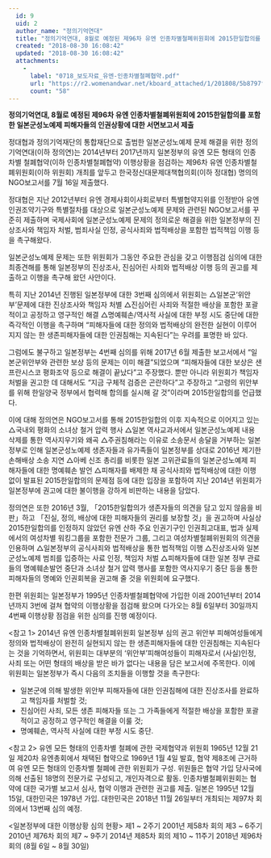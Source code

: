 ```yaml
---
  id: 9
  uid: 2
  author_name: "정의기억연대"
  title: "정의기억연대, 8월로 예정된 제96차 유엔 인종차별철폐위원회에 2015한일합의를 포함한 일본군성노예제 피해자들의 인권상황에 대한 서면보고서 제출"
  created: "2018-08-30 16:08:42"
  updated: "2018-08-30 16:08:42"
  attachments: 
    - 
      label: "0718_보도자료_유엔-인종차별철폐협약.pdf"
      url: "https://r2.womenandwar.net/kboard_attached/1/201808/5b8797fa135f64661265.pdf"
      count: "58"
---
```

**정의기억연대, 8월로 예정된 제96차 유엔 인종차별철폐위원회에 2015한일합의를 포함한 일본군성노예제 피해자들의 인권상황에 대한 서면보고서 제출** 

정대협과 정의기억재단의 통합재단으로 출범한 일본군성노예제 문제 해결을 위한 정의기억연대(이하 정의연)는 2014년부터 2017년까지 일본정부의 유엔 모든 형태의 인종차별 철폐협약(이하 인종차별철폐협약) 이행상황을 점검하는 제96차 유엔 인종차별철폐위원회(이하 위원회) 개최를 앞두고 한국정신대문제대책협의회(이하 정대협) 명의의 NGO보고서를 7월 16일 제출했다. 

정대협은 지난 2012년부터 유엔 경제사회이사회로부터 특별협약지위를 인정받아 유엔 인권조약기구와 특별절차를 대상으로 일본군성노예제 문제와 관련된 NGO보고서를 꾸준히 제출하며 국제사회에 일본군성노예제 문제의 정의로운 해결을 위한 일본정부의 진상조사와 책임자 처벌, 범죄사실 인정, 공식사죄와 법적배상을 포함한 법적책임 이행 등을 촉구해왔다. 

일본군성노예제 문제는 또한 위원회가 그동안 주요한 관심을 갖고 이행점검 심의에 대한 최종견해를 통해 일본정부의 진상조사, 진심어린 사죄와 법적배상 이행 등의 권고를 제출하고 이행을 촉구해 왔던 사안이다. 

특히 지난 2014년 진행된 일본정부에 대한 3번째 심의에서 위원회는 △일본군‘위안부’문제에 대한 진상조사와 책임자 처별 △진심어린 사죄와 적절한 배상을 포함한 포괄적이고 공정하고 영구적인 해결 △명예훼손/역사적 사실에 대한 부정 시도 중단에 대한 즉각적인 이행을 촉구하며 “피해자들에 대한 정의와 법적배상의 완전한 실현이 이루어지지 않는 한 생존피해자들에 대한 인권침해는 지속된다”는 우려를 표명한 바 있다. 

그럼에도 불구하고 일본정부는 4번째 심의를 위해 2017년 6월 제출한 보고서에서 “일본군위안부와 관련한 보상 등의 문제는 이미 해결”되었으며 “피해자들에 대한 보상은 샌프란시스코 평화조약 등으로 해결이 끝났다”고 주장했다. 뿐만 아니라 위원회가 책임자 처벌을 권고한 데 대해서도 “지금 구체적 검증은 곤란하다”고 주장하고 “고령의 위안부를 위해 한일양국 정부에서 협력해 합의를 실시해 갈 것”이라며 2015한일합의를 언급했다.

이에 대해 정의연은 NGO보고서를 통해 2015한일합의 이후 지속적으로 이어지고 있는 △국내외 평화의 소녀상 철거 압력 행사 △일본 역사교과서에서 일본군성노예제 내용 삭제를 통한 역사지우기와 왜곡 △주권침해라는 이유로 소송문서 송달을 거부하는 일본정부로 인해 일본군성노예제 생존자들과 유가족들이 일본정부를 상대로 2016년 제기한 손해배상 소송 지연 △아베 신조 총리를 비롯한 일본 고위관료들의 일본군성노예제 피해자들에 대한 명예훼손 발언 △피해자를 배제한 채 공식사죄와 법적배상에 대한 이행 없이 발표된 2015한일합의의 문제점 등에 대한 입장을 포함하여 지난 2014년 위원회가 일본정부에 권고에 대한 불이행을 강하게 비판하는 내용을 담았다. 
 
정의연은 또한 2016년 3월, 「2015한일합의가 생존자들의 의견을 담고 있지 않음을 비판」하고 「진실, 정의, 배상에 대한 피해자들의 권리를 보장할 것」을 권고하며 사실상 2015한일합의를 인정하지 않았던 유엔 산하 주요 인권기구인 인권최고대표, 법과 실제에서의 여성차별 워킹그룹을 포함한 전문가 그룹, 그리고 여성차별철폐위원회의 의견을 인용하며 △일본정부의 공식사죄와 법적배상을 통한 법적책임 이행 △진상조사와 일본군성노예제 범죄를 입증하는 사료 인정, 책임자 처벌 △피해자들에 대한 일본 정부 관료들의 명예훼손발언 중단과 소녀상 철거 압력 행사를 포함한 역사지우기 중단 등을 통한 피해자들의 명예와 인권회복을 권고해 줄 것을 위원회에 요구했다. 

한편 위원회는 일본정부가 1995년 인종차별철폐협약에 가입한 이래 2001년부터 2014년까지 3번에 걸쳐 협약의 이행상황을 점검해 왔으며 다가오는 8월 6일부터 30일까지 4번째 이행상황 점검을 위한 심의를 진행 예정이다.

<참고 1> 2014년 유엔 인종차별철폐위원회 일본정부 심의 권고 
위안부 피해여성들에게 정의와 법적배상이 완전히 실현되지 않는 한 생존피해자들에 대한 인권침해는 지속된다는 것을 기억하면서, 위원회는 대부분의 ‘위안부’피해여성들이 피해자로서 (사실)인정, 사죄 또는 어떤 형태의 배상을 받은 바가 없다는 내용을 담은 보고서에 주목한다. 이에 위원회는 일본정부가 즉시 다음의 조치들을 이행할 것을 촉구한다: 
- 일본군에 의해 발생한 위안부 피해자들에 대한 인권침해에 대한 진상조사를 완료하고 책임자를 처벌할 것;
- 진심어린 사죄, 모든 생존 피해자들 또는 그 가족들에게 적절한 배상을 포함한 포괄적이고 공정하고 영구적인 해결을 이룰 것; 
- 명예훼손, 역사적 사실에 대한 부정 시도 중단.

<참고 2> 유엔 모든 형태의 인종차별 철폐에 관한 국제협약과 위원회 
1965년 12월 21일 제20차 유엔총회에서 채택된 협약으로 1969년 1월 4일 발효, 협약 제8조에 근거하여 유엔 모든 형태의 인종차별 철폐에 관한 위원회가 구성. 위원들은 협약 가입 당사국에 의해 선출된 18명의 전문가로 구성되고, 개인자격으로 활동. 인종차별철폐위원회는 협약에 대한 국가별 보고서 심사, 협약 이행과 관련한 권고를 제출. 
일본은 1995년 12월 15일, 대한민국은 1978년 가입. 대한민국은 2018년 11월 26일부터 개최되는 제97차 회의에서 13번째 심의 예정.

<일본정부에 대한 이행상황 심의 현황>
 제1 ~ 2주기 2001년 제58차 회의
 제3 ~ 6주기 2010년 제76차 회의
 제7 ~ 9주기 2014년 제85차 회의
제10 ~ 11주기 2018년 제96차 회의 (8월 6일 ~ 8월 30일)